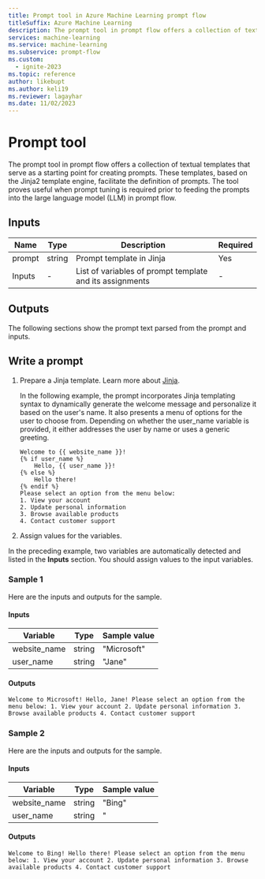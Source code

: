 ```yaml
---
title: Prompt tool in Azure Machine Learning prompt flow
titleSuffix: Azure Machine Learning
description: The prompt tool in prompt flow offers a collection of textual templates that serve as a starting point for creating prompts.
services: machine-learning
ms.service: machine-learning
ms.subservice: prompt-flow
ms.custom:
  - ignite-2023
ms.topic: reference
author: likebupt
ms.author: keli19
ms.reviewer: lagayhar
ms.date: 11/02/2023
---
```


# Prompt tool

The prompt tool in prompt flow offers a collection of textual templates that serve as a starting point for creating prompts. These templates, based on the Jinja2 template engine, facilitate the definition of prompts. The tool proves useful when prompt tuning is required prior to feeding the prompts into the large language model (LLM) in prompt flow.

## Inputs

| Name               | Type   | Description                                              | Required |
|--------------------|--------|----------------------------------------------------------|----------|
| prompt             | string | Prompt template in Jinja                            | Yes      |
| Inputs             | -      | List of variables of prompt template and its assignments | -        |

## Outputs

The following sections show the prompt text parsed from the prompt and inputs.

## Write a prompt

1. Prepare a Jinja template. Learn more about [Jinja](https://jinja.palletsprojects.com/en/3.1.x/).

   In the following example, the prompt incorporates Jinja templating syntax to dynamically generate the welcome message and personalize it based on the user's name. It also presents a menu of options for the user to choose from. Depending on whether the user_name variable is provided, it either addresses the user by name or uses a generic greeting.

    ```jinja
    Welcome to {{ website_name }}!
    {% if user_name %}
        Hello, {{ user_name }}!
    {% else %}
        Hello there!
    {% endif %}
    Please select an option from the menu below:
    1. View your account
    2. Update personal information
    3. Browse available products
    4. Contact customer support
    ```
  
1. Assign values for the variables.

In the preceding example, two variables are automatically detected and listed in the **Inputs** section. You should assign values to the input variables.

### Sample 1

Here are the inputs and outputs for the sample.

#### Inputs

| Variable      | Type   | Sample value | 
|---------------|--------|--------------|
| website_name  | string | "Microsoft"  |
| user_name     | string | "Jane"       |

#### Outputs

```
Welcome to Microsoft! Hello, Jane! Please select an option from the menu below: 1. View your account 2. Update personal information 3. Browse available products 4. Contact customer support
```

### Sample 2

Here are the inputs and outputs for the sample.

#### Inputs

| Variable     | Type   | Sample value   |
|--------------|--------|----------------|
| website_name | string | "Bing"         |
| user_name    | string | "              |

#### Outputs

```
Welcome to Bing! Hello there! Please select an option from the menu below: 1. View your account 2. Update personal information 3. Browse available products 4. Contact customer support
```
